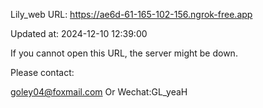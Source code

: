 Lily_web URL: https://ae6d-61-165-102-156.ngrok-free.app

Updated at: 2024-12-10 12:39:00

If you cannot open this URL, the server might be down.

Please contact: 

goley04@foxmail.com Or Wechat:GL_yeaH